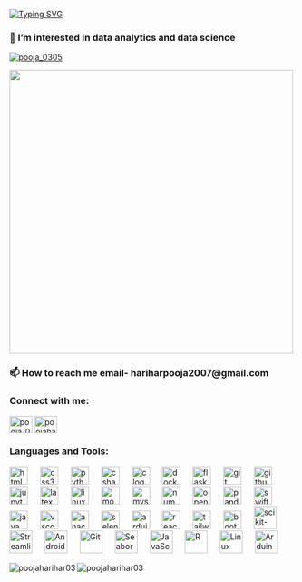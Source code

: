 [![Typing SVG](https://readme-typing-svg.demolab.com/?lines=Hi%20👋%2C%20I'm%20Pooja%20Harihar)](https://git.io/typing-svg)

<h3 align= "left">👀 I’m interested in data analytics and data science </h3>
<p align="left"> <a href="https://twitter.com/pooja_0305" target="blank"><img src="https://img.shields.io/twitter/follow/pooja_0305?logo=twitter&style=for-the-badge" alt="pooja_0305" /></a> </p>

<picture> <img align="center" src="https://mir-s3-cdn-cf.behance.net/project_modules/disp/601014116770475.6068beff4640a.gif" width = 500px></picture>


<h3 align="left">📫 How to reach me email- hariharpooja2007@gmail.com</h3>
<h3 align="left">Connect with me:</h3>
<p align="left">
<a href="https://twitter.com/pooja_0305" target="blank"><img align="center" src="https://raw.githubusercontent.com/rahuldkjain/github-profile-readme-generator/master/src/images/icons/Social/twitter.svg" alt="pooja_0305" height="30" width="40" /></a>
<a href="https://linkedin.com/in/poojaharihar" target="blank"><img align="center" src="https://raw.githubusercontent.com/rahuldkjain/github-profile-readme-generator/master/src/images/icons/Social/linked-in-alt.svg" alt="poojaharihar" height="30" width="40" /></a>
</p>

<h3 align="left">Languages and Tools:</h3>
<p align="left">
  
  <div align="left">
  <img src="https://cdn.jsdelivr.net/gh/devicons/devicon/icons/html5/html5-original.svg" height="32" alt="html5 logo"  />
  <img width="14" />
  <img src="https://cdn.jsdelivr.net/gh/devicons/devicon/icons/css3/css3-original.svg" height="32" alt="css3 logo"  />
  <img width="14" />
  <img src="https://cdn.jsdelivr.net/gh/devicons/devicon/icons/python/python-original.svg" height="32" alt="python logo"  />
  <img width="14" />
  <img src="https://cdn.jsdelivr.net/gh/devicons/devicon/icons/csharp/csharp-original.svg" height="32" alt="csharp logo"  />
  <img width="14" />
  <img src="https://cdn.jsdelivr.net/gh/devicons/devicon/icons/c/c-original.svg" height="32" alt="c logo"  />
  <img width="14" />
  <img src="https://cdn.jsdelivr.net/gh/devicons/devicon/icons/docker/docker-original.svg" height="32" alt="docker logo"  />
  <img width="14" />
  <img src="https://skillicons.dev/icons?i=flask" height="32" alt="flask logo"  />
  <img width="14" />
  <img src="https://cdn.jsdelivr.net/gh/devicons/devicon/icons/git/git-original.svg" height="32" alt="git logo"  />
  <img width="14" />
  <img src="https://skillicons.dev/icons?i=github" height="32" alt="github logo"  />
  <img width="14" />
  <img src="https://cdn.jsdelivr.net/gh/devicons/devicon/icons/jupyter/jupyter-original.svg" height="32" alt="jupyter logo"  />
  <img width="14" />
  <img src="https://skillicons.dev/icons?i=latex" height="32" alt="latex logo"  />
  <img width="14" />
  <img src="https://cdn.jsdelivr.net/gh/devicons/devicon/icons/linux/linux-original.svg" height="32" alt="linux logo"  />
  <img width="14" />
  <img src="https://skillicons.dev/icons?i=mongodb" height="32" alt="mongodb logo"  />
  <img width="14" />
  <img src="https://skillicons.dev/icons?i=mysql" height="32" alt="mysql logo"  />
  <img width="14" />
  <img src="https://cdn.jsdelivr.net/gh/devicons/devicon/icons/numpy/numpy-original.svg" height="32" alt="numpy logo"  />
  <img width="14" />
  <img src="https://cdn.jsdelivr.net/gh/devicons/devicon/icons/opencv/opencv-original.svg" height="32" alt="opencv logo"  />
  <img width="14" />
  <img src="https://cdn.jsdelivr.net/gh/devicons/devicon/icons/pandas/pandas-original.svg" height="32" alt="pandas logo"  />
  <img width="14" />
  <img src="https://cdn.jsdelivr.net/gh/devicons/devicon/icons/swift/swift-original.svg" height="32" alt="swift logo"  />
  <img width="14" />
  <img src="https://cdn.jsdelivr.net/gh/devicons/devicon/icons/java/java-original.svg" height="32" alt="java logo"  />
  <img width="14" />
  <img src="https://cdn.jsdelivr.net/gh/devicons/devicon/icons/vscode/vscode-original.svg" height="32" alt="vscode logo"  />
  <img width="14" />
  <img src="https://cdn.simpleicons.org/anaconda/44A833" height="32" alt="anaconda logo"  />
  <img width="14" />
  <img src="https://cdn.simpleicons.org/selenium/43B02A" height="32" alt="selenium logo"  />
  <img width="14" />
  <img src="https://skillicons.dev/icons?i=arduino" height="32" alt="arduino logo"  />
  <img width="14" />
  <img src="https://skillicons.dev/icons?i=react" height="32" alt="react logo" />
  <img width="14" />
  <img src="https://skillicons.dev/icons?i=tailwind" height="32" alt="tailwind CSS logo" />
  <img width="14" />
  <img src="https://skillicons.dev/icons?i=bootstrap" height="32" alt="bootstrap logo"  />
  <img width="14" />
  <img src="https://upload.wikimedia.org/wikipedia/commons/0/05/Scikit_learn_logo_small.svg" alt="scikit-learn" width="40" height="40"/>
  <img width="14" />
  <img src="https://streamlit.io/images/brand/streamlit-mark-color.png" alt="Streamlit" width="40" height="40"/>
  <img width="14" />
  <img src="https://developer.android.com/studio/images/studio-icon-preview.svg" alt="Android Studio" width="40" height="40"/>
  <img width="14" />
  <img src="https://git-scm.com/images/logos/downloads/Git-Icon-1788C.png" alt="Git" width="40" height="40"/>
  <img width="14" />
  <img src="https://seaborn.pydata.org/_images/logo-mark-lightbg.svg" alt="Seaborn" width="40" height="40"/>
  <img width="14" />
  <img src="https://upload.wikimedia.org/wikipedia/commons/thumb/9/99/Unofficial_JavaScript_logo_2.svg/2048px-Unofficial_JavaScript_logo_2.svg.png" alt="JavaScript" width="40" height="40"/>
  <img width="14" />
  <img src="https://www.r-project.org/logo/Rlogo.svg" alt="R" width="40" height="40"/>
  <img width="14" />
  <img src="https://upload.wikimedia.org/wikipedia/commons/thumb/3/35/Tux.svg/1024px-Tux.svg.png" alt="Linux" width="40" height="40"/>
  <img width="14" />
  <img src="https://cdn.worldvectorlogo.com/logos/arduino-1.svg" alt="Arduino" width="40" height="40"/>
  <img width="14" />

</div>

  
 
  
</p>
<div>
<p><img align="left" src="https://github-readme-stats.vercel.app/api/top-langs?username=poojaharihar03&show_icons=true&locale=en&layout=compact" alt="poojaharihar03" /></p>
<p><img align="center" src="https://github-readme-stats.vercel.app/api?username=poojaharihar03&show_icons=true&locale=en" alt="poojaharihar03" /></p>
</div>

